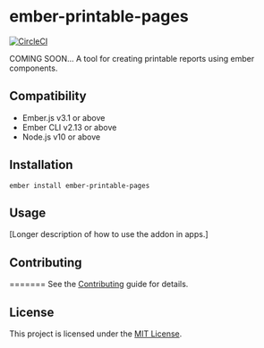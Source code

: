 ember-printable-pages
==============================================================================
[![CircleCI](https://circleci.com/gh/forge512/ember-printable-pages.svg?style=svg)](https://circleci.com/gh/forge512/ember-printable-pages)

COMING SOON... A tool for creating printable reports using ember components.


Compatibility
------------------------------------------------------------------------------

* Ember.js v3.1 or above
* Ember CLI v2.13 or above
* Node.js v10 or above


Installation
------------------------------------------------------------------------------

```
ember install ember-printable-pages
```


Usage
------------------------------------------------------------------------------

[Longer description of how to use the addon in apps.]


Contributing
------------------------------------------------------------------------------

=======
See the [Contributing](CONTRIBUTING.md) guide for details.


License
------------------------------------------------------------------------------

This project is licensed under the [MIT License](LICENSE.md).

